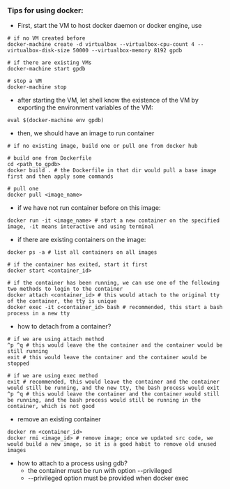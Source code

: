 ### Tips for using docker:
* First, start the VM to host docker daemon or docker engine, use

```
# if no VM created before
docker-machine create -d virtualbox --virtualbox-cpu-count 4 --virtualbox-disk-size 50000 --virtualbox-memory 8192 gpdb

# if there are existing VMs
docker-machine start gpdb

# stop a VM
docker-machine stop
```

* after starting the VM, let shell know the existence of the VM by exporting the environment variables of the VM:

```
eval $(docker-machine env gpdb)
```

* then, we should have an image to run container

```
# if no existing image, build one or pull one from docker hub

# build one from Dockerfile
cd <path_to_gpdb>
docker build . # the Dockerfile in that dir would pull a base image first and then apply some commands

# pull one
docker pull <image_name>
```

* if we have not run container before on this image:

```
docker run -it <image_name> # start a new container on the specified image, -it means interactive and using terminal
```

* if there are existing containers on the image:

```
docker ps -a # list all containers on all images

# if the container has exited, start it first
docker start <container_id>

# if the container has been running, we can use one of the following two methods to login to the container
docker attach <container_id> # this would attach to the original tty of the container, the tty is unique
docker exec -it c<container_id> bash # recommended, this start a bash process in a new tty
```

* how to detach from a container?

```
# if we are using attach method
^p ^q # this would leave the the container and the container would be still running
exit # this would leave the container and the container would be stopped

# if we are using exec method
exit # recommended, this would leave the container and the container would still be running, and the new tty, the bash process would exit
^p ^q # this would leave the container and the container would still be running, and the bash process would still be running in the container, which is not good
```

* remove an existing container

```
docker rm <container_id>
docker rmi <image_id> # remove image; once we updated src code, we would build a new image, so it is a good habit to remove old unused images
```

* how to attach to a process using gdb?
	* the container must be run with option --privileged
	* --privileged option must be provided when docker exec